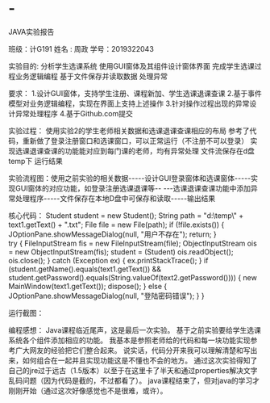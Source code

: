 # -
JAVA实验报告

班级：计G191
姓名 : 周政
学号：2019322043

实验目的:
分析学生选课系统
使用GUI窗体及其组件设计窗体界面
完成学生选课过程业务逻辑编程
基于文件保存并读取数据
处理异常

要求：
1.设计GUI窗体，支持学生注册、课程新加、学生选课退课查课
2.基于事件模型对业务逻辑编程，实现在界面上支持上述操作
3.针对操作过程出现的异常设计异常处理程序
4.基于Github.com提交


实验过程：
使用实验2的学生老师相关数据和选课退课查课相应的布局
参考了代码，重新做了登录注册窗口和选课窗口，可以正常运行（不注册不可以登录）
实现选课退课查课的功能能对应到每门课的老师，均有异常处理
文件流保存在d盘temp下
运行结果


实验流程图：使用之前实验的相关数据-----设计GUI登录窗体和选课窗体-----实现GUI窗体的对应功能，如登录注册选课退课等--
---选课退课查课功能中添加异常处理程序-----文件保存在本地D盘中可保存和读取-----输出结果

核心代码：
                Student student = new Student();
                String path = "d:\\temp\\" + text1.getText() + ".txt";
                File file = new File(path);
                if (!file.exists()) {
                    JOptionPane.showMessageDialog(null, "用户不存在");
                    return;
                }  
                try {
                    FileInputStream fis = new FileInputStream(file);
                    ObjectInputStream ois = new ObjectInputStream(fis);
                    student = (Student) ois.readObject();
                    ois.close();
                } catch (Exception ex) {
                    ex.printStackTrace();
                }
                if (student.getName().equals(text1.getText()) && student.getPassword().equals(String.valueOf(text2.getPassword()))) {
                    new MainWindow(text1.getText());
                    dispose();
                } else {
                    JOptionPane.showMessageDialog(null, "登陆密码错误");
                }
            }
   
运行截图：

编程感想：
Java课程临近尾声，这是最后一次实验。
基于之前实验要给学生选课系统各个组件添加相应的功能。
我基本是参照老师给的代码和每一块功能实现参考广大网友的经验把它们整合起来。
说实话，代码分开来我可以理解清楚和写出来，如何组合在一起并且实现功能这是不懂也不会的地方。
通过这次实验得知了自己的jre过于远古（1.5版本）以至于在这里卡了半天和通过properties解决文字乱码问题（因为代码是截的，不过都看了）。
java课程结束了，但对java的学习才刚刚开始（通过这次好像感觉也不是很难，或许）。
            
